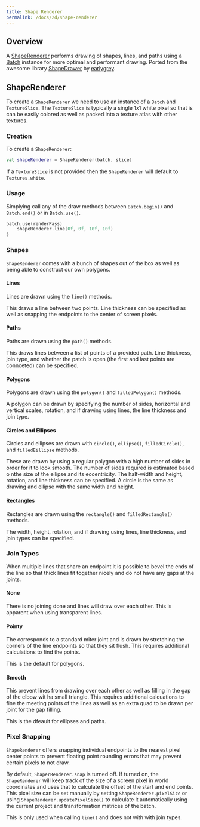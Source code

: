 ```yaml
---
title: Shape Renderer
permalink: /docs/2d/shape-renderer
---
```


## Overview

A [ShapeRenderer](https://github.com/littlektframework/littlekt/blob/master/core/src/commonMain/kotlin/com/littlekt/graphics/g2d/shape/ShapeRenderer.kt) performs drawing of shapes, lines, and paths using a [Batch](https://github.com/littlektframework/littlekt/blob/master/core/src/commonMain/kotlin/com/littlekt/graphics/g2d/Batch.kt) instance for more optimal and performant drawing. Ported from the awesome library [ShapeDrawer](https://github.com/earlygrey/shapedrawer) by [earlygrey](https://github.com/earlygrey).

## ShapeRenderer

To create a `ShapeRenderer` we need to use an instance of a `Batch` and `TextureSlice`. The `TextureSlice` is typically a single 1x1 white pixel so that is can be easily colored as well as packed into a texture atlas with other textures.

### Creation

To create a `ShapeRenderer`:

```kotlin
val shapeRenderer = ShapeRenderer(batch, slice)
```

If a `TextureSlice` is not provided then the `ShapeRenderer` will default to `Textures.white`.

### Usage

Simplying call any of the draw methods between `Batch.begin()` and `Batch.end()` or in `Batch.use()`.

```kotlin
batch.use(renderPass)
    shapeRenderer.line(0f, 0f, 10f, 10f)
}
```

### Shapes

`ShapeRenderer` comes with a bunch of shapes out of the box as well as being able to construct our own polygons.

#### Lines

Lines are drawn using the `line()` methods.

This draws a line between two points. Line thickness can be specified as well as snapping the endpoints to the center of screen pixels.

#### Paths

Paths are drawn using the `path()` methods.

This draws lines between a list of points of a provided path. Line thickness, join type, and whether the patch is open (the first and last points are connceted) can be specified.

#### Polygons

Polygons are drawn using the `polygon()` and `filledPolygon()` methods.

A polygon can be drawn by specifying the number of sides, horizontal and vertical scales, rotation, and if drawing using lines, the line thickness and join type.

#### Circles and Ellipses

Circles and ellipses are drawn with `circle()`, `ellipse()`, `filledCircle()`, and `filledEillipse` methods.

These are drawn by using a regular polygon with a high number of sides in order for it to look smooth. The number of sides required is estimated based o nthe size of the ellipse and its eccentricity. The half-width and height, rotation, and line thickness can be specified.
A circle is the same as drawing and ellipse with the same width and height.

#### Rectangles

Rectangles are drawn using the `rectangle()` and `filledRectangle()` methods.

The width, height, rotation, and if drawing using lines, line thickness, and join types can be specified.

### Join Types

When multiple lines that share an endpoint it is possible to bevel the ends of the line so that thick lines fit together nicely and do not have any gaps at the joints.

#### None

There is no joining done and lines will draw over each other. This is apparent when using transparent lines.

#### Pointy

The corresponds to a standard miter joint and is drawn by stretching the corners of the line endpoints so that they sit flush. This requires additional calculations to find the points.

This is the default for polygons.

#### Smooth

This prevent lines from drawing over each other as well as filling in the gap of the elbow wit ha small triangle. This requires additional calcuations to fine the meeting points of the lines as well as an extra quad to be drawn per joint for the gap filling.

This is the dfeault for ellipses and paths.

### Pixel Snapping

`ShapeRenderer` offers snapping individual endpoints to the nearest pixel center points to prevent floating point rounding errors that may prevent certain pixels to not draw.

By default, `ShaperRenderer.snap` is turned off. If turned on, the `ShapeRenderer` will keep track of the size of a screen pixel in world coordinates and uses that to calculate the offset of the start and end points. This pixel size can be set manually by setting `ShapeRenderer.pixelSize` or using `ShapeRenderer.updatePixelSize()` to calculate it automatically using the current project and transformation matrices of the batch.

This is only used when calling `line()` and does not with with join types.
